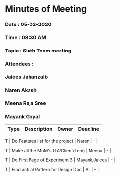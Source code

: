 # Minutes of Meeting

### Date : 05-02-2020
### Time : 08:30 AM
### Topic : Sixth Team meeting
### Attendees : 
### Jalees Jahanzaib
### Naren Akash 
### Meena Raja Sree
### Mayank Goyal

Type |      Description 	     | Owner | Deadline
---- |      -----------		     |  ---  |   ----

T | Do Features list for the project |  Naren   |   -   |

T | Make all the MoM's (TA/Client/Tem) |  Meena  |  -  |

T | Do First Page of Experiment 3 |  Mayank,Jalees  |  -  |

T | Find actual Pattern for Design Doc |  All  |  -  |